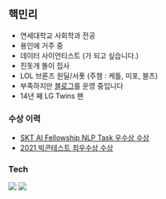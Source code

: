 ## 핵민리

+ 연세대학교 사회학과 전공
+ 용인에 거주 중
+ 데이터 사이언티스트 (가 되고 싶습니다.)
+ 진돗개 똘이 집사
+ LOL 브론즈 원딜/서폿 (주챔 : 케틀, 미포, 블츠)
+ 부족하지만 [블로그](https://lhmlhm1111.github.io/)를 운영 중입니다
+ 14년 째 LG Twins 팬

### 수상 이력
+ [SKT AI Fellowship NLP Task 우수상 수상](https://github.com/SKT-LSL/AI-Fellowship-3rd)
+ [2021 빅콘테스트 최우수상 수상](https://github.com/lhmlhm1111/DAdejus_bigcon_2021)

### Tech
<img src="https://img.shields.io/badge/Python-3776AB?style=for-the-badge&logo=Python&logoColor=white">
<img src="https://img.shields.io/badge/R-#276DC3?style=for-the-badge&logo=R&logoColor=white">
